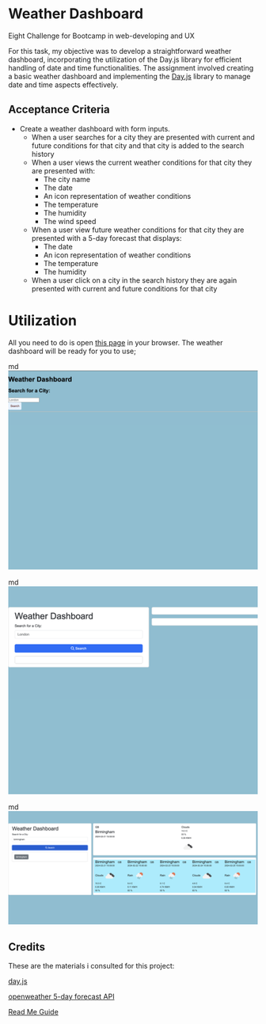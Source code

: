 # Weather Dashboard
Eight Challenge for Bootcamp in web-developing and UX

For this task, my objective was to develop a straightforward weather dashboard, incorporating the utilization of the Day.js library for efficient handling of date and time functionalities. The assignment involved creating a basic weather dashboard and implementing the [Day.js](https://day.js.org/docs/en/display/format)  library to manage date and time aspects effectively.


## Acceptance Criteria

* Create a weather dashboard with form inputs.
  * When a user searches for a city they are presented with current and future conditions for that city and that city is added to the search history
  * When a user views the current weather conditions for that city they are presented with:
    * The city name
    * The date
    * An icon representation of weather conditions
    * The temperature
    * The humidity
    * The wind speed
  * When a user view future weather conditions for that city they are presented with a 5-day forecast that displays:
    * The date
    * An icon representation of weather conditions
    * The temperature
    * The humidity
  * When a user click on a city in the search history they are again presented with current and future conditions for that city




# Utilization

 All you need to do is open [this page](https://seyiturbo.github.io/Weatherdashboard/) in your browser. The weather dashboard will be ready for you to use;

md
 ![Screenshot 1](./images/Screenshot1.png)

md
![Screenshot 3](./images/Screenshot3.png)

md
![Screenshot 2](./images/Screenshot2.png)
   


## Credits

These are the materials i consulted for this project:

[day.js](https://day.js.org/docs/en/display/format)

[openweather 5-day forecast API](https://openweathermap.org/forecast5#5days)


[Read Me Guide](https://coding-boot-camp.github.io/full-stack/github/professional-readme-guide)

